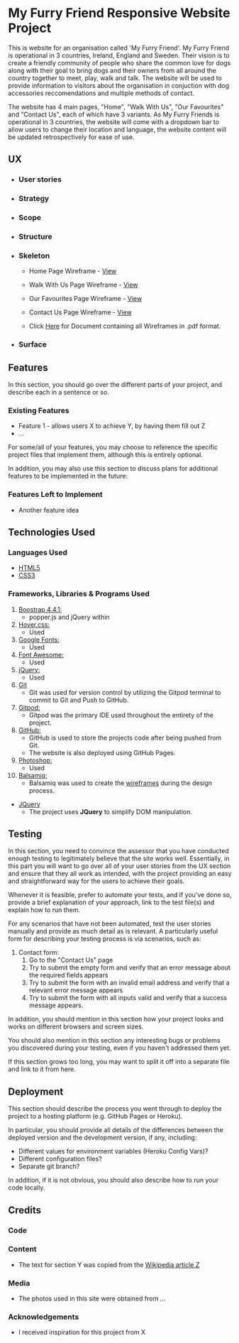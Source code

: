 # **My Furry Friend Responsive Website Project**

This is website for an organisation called 'My Furry Friend'. My Furry Friend is operational in 3 countries, Ireland, England and Sweden. Their vision is to create a friendly community of people who share the common love for dogs along with their goal to bring dogs and their owners from all around the country together to meet, play, walk and talk. The website will be used to provide information to visitors about the organisation in conjuction with dog accessories reccomendations and multiple methods of contact.

The website has 4 main pages, "Home", "Walk With Us", "Our Favourites" and "Contact Us", each of which have 3 variants. As My Furry Friends is operational in 3 countries, the website will come with a dropdown bar to allow users to change their location and language, the website content will be updated retrospectively for ease of use.
 
## UX

* ### User stories


* ### Strategy


* ### Scope


* ### Structure


* ### Skeleton
    * Home Page Wireframe - [View](https://github.com/LouieOHagan/CI-Milestone1-Project/blob/master/readMe-assets/wireframes/1.%20Index.html%20Wireframe.jpg)   

    * Walk With Us Page Wireframe - [View](https://github.com/LouieOHagan/CI-Milestone1-Project/blob/master/readMe-assets/wireframes/2.%20walk-with-us.html%20Wireframe.jpg)

    * Our Favourites Page Wireframe - [View](https://github.com/LouieOHagan/CI-Milestone1-Project/blob/master/readMe-assets/wireframes/3.%20Our%20Favourites%20Wireframe.jpg)

    * Contact Us Page Wireframe - [View](https://github.com/LouieOHagan/CI-Milestone1-Project/blob/master/readMe-assets/wireframes/4.%20Contact%20Us%20Wireframe.jpg)

    * Click [Here](https://github.com/LouieOHagan/CI-Milestone1-Project/blob/master/readMe-assets/wireframes/All%20Wireframes%20Document.pdf) for Document containing all Wireframes in .pdf format.


* ### Surface


## Features

In this section, you should go over the different parts of your project, and describe each in a sentence or so.
 
### Existing Features
- Feature 1 - allows users X to achieve Y, by having them fill out Z
- ...

For some/all of your features, you may choose to reference the specific project files that implement them, although this is entirely optional.

In addition, you may also use this section to discuss plans for additional features to be implemented in the future:

### Features Left to Implement
- Another feature idea

## Technologies Used

### Languages Used

- [HTML5](https://en.wikipedia.org/wiki/HTML5)
- [CSS3](https://en.wikipedia.org/wiki/Cascading_Style_Sheets)

### Frameworks, Libraries & Programs Used
1. [Boostrap 4.4.1:](https://getbootstrap.com/docs/4.4/getting-started/introduction/) 
    - popper.js and jQuery within 
1. [Hover.css:](https://ianlunn.github.io/Hover/)
    - Used 
1. [Google Fonts:](https://fonts.google.com/)
    - Used 
1. [Font Awesome:](https://fontawesome.com/)
    - Used 
1. [jQuery:](https://jquery.com/)
    - Used 
1. [Git](https://git-scm.com/)
    - Git was used for version control by utilizing the Gitpod terminal to commit to Git and Push to GitHub.
1. [Gitpod:](https://www.gitpod.io/)
    - Gitpod was the primary IDE used throughout the entirety of the project. 
1. [GitHub:](https://github.com/)
    - GitHub is used to store the projects code after being pushed from Git.
    - The website is also deployed using GitHub Pages.
1. [Photoshop:](https://www.adobe.com/ie/products/photoshop.html)
    - Used 
1. [Balsamiq:](https://balsamiq.com/)
    - Balsamiq was used to create the [wireframes](https://github.com/LouieOHagan/CI-Milestone1-Project/blob/master/TestMe.md#skeleton) during the design process. 

- [JQuery](https://jquery.com)
    - The project uses **JQuery** to simplify DOM manipulation.


## Testing

In this section, you need to convince the assessor that you have conducted enough testing to legitimately believe that the site works well. Essentially, in this part you will want to go over all of your user stories from the UX section and ensure that they all work as intended, with the project providing an easy and straightforward way for the users to achieve their goals.

Whenever it is feasible, prefer to automate your tests, and if you've done so, provide a brief explanation of your approach, link to the test file(s) and explain how to run them.

For any scenarios that have not been automated, test the user stories manually and provide as much detail as is relevant. A particularly useful form for describing your testing process is via scenarios, such as:

1. Contact form:
    1. Go to the "Contact Us" page
    2. Try to submit the empty form and verify that an error message about the required fields appears
    3. Try to submit the form with an invalid email address and verify that a relevant error message appears
    4. Try to submit the form with all inputs valid and verify that a success message appears.

In addition, you should mention in this section how your project looks and works on different browsers and screen sizes.

You should also mention in this section any interesting bugs or problems you discovered during your testing, even if you haven't addressed them yet.

If this section grows too long, you may want to split it off into a separate file and link to it from here.

## Deployment

This section should describe the process you went through to deploy the project to a hosting platform (e.g. GitHub Pages or Heroku).

In particular, you should provide all details of the differences between the deployed version and the development version, if any, including:
- Different values for environment variables (Heroku Config Vars)?
- Different configuration files?
- Separate git branch?

In addition, if it is not obvious, you should also describe how to run your code locally.


## Credits

### Code

### Content
- The text for section Y was copied from the [Wikipedia article Z](https://en.wikipedia.org/wiki/Z)

### Media
- The photos used in this site were obtained from ...

### Acknowledgements

- I received inspiration for this project from X